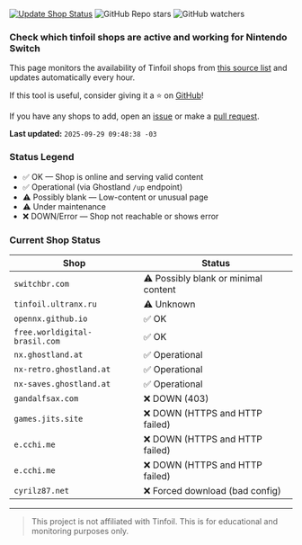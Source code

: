 [![Update Shop Status](https://github.com/melogabriel/tinfoil-shops-status/actions/workflows/update.yml/badge.svg)](https://github.com/melogabriel/tinfoil-shops-status/actions/workflows/update.yml) ![GitHub Repo stars](https://img.shields.io/github/stars/melogabriel/tinfoil-shops-status) ![GitHub watchers](https://img.shields.io/github/watchers/melogabriel/tinfoil-shops-status)

### Check which tinfoil shops are active and working for Nintendo Switch

This page monitors the availability of Tinfoil shops from [this source list](https://opennx.github.io) and updates automatically every hour.

If this tool is useful, consider giving it a ⭐ on [GitHub](https://github.com/melogabriel/tinfoil-shops-status)!

If you have any shops to add, open an [issue](https://github.com/OpenNX/opennx.github.io/issues/new/choose) or make a [pull request](https://github.com/OpenNX/opennx.github.io/pulls).

**Last updated:** `2025-09-29 09:48:38 -03` 

### Status Legend
- ✅ OK — Shop is online and serving valid content
- ✅ Operational (via Ghostland `/up` endpoint)
- ⚠️ Possibly blank — Low-content or unusual page
- ⚠️ Under maintenance
- ❌ DOWN/Error — Shop not reachable or shows error

### Current Shop Status

| Shop | Status |
|------|--------|
| `switchbr.com` | ⚠️ Possibly blank or minimal content |
| `tinfoil.ultranx.ru` | ⚠️ Unknown |
| `opennx.github.io` | ✅ OK |
| `free.worldigital-brasil.com` | ✅ OK |
| `nx.ghostland.at` | ✅ Operational |
| `nx-retro.ghostland.at` | ✅ Operational |
| `nx-saves.ghostland.at` | ✅ Operational |
| `gandalfsax.com` | ❌ DOWN (403) |
| `games.jits.site` | ❌ DOWN (HTTPS and HTTP failed) |
| `e.cchi.me` | ❌ DOWN (HTTPS and HTTP failed) |
| `e.cchi.me` | ❌ DOWN (HTTPS and HTTP failed) |
| `cyrilz87.net` | ❌ Forced download (bad config) |

---
> This project is not affiliated with Tinfoil. This is for educational and monitoring purposes only.
